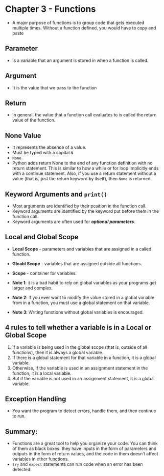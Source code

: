 # Chapter 3 - Functions

- A major purpose of functions is to group code that gets executed multiple
times. Without a function defined, you would have to copy and paste

## Parameter 
- Is a variable that an argument is stored in when a
function is called.

## Argument 
- It is the value that we pass to the function

## Return
- In general, the value that a function call evaluates to is called the
return value of the function.

## None Value
- It represents the absence of a value.
- Must be typed with a capital ``N``
- ``None``
- Python adds return None to the end of any function definition with no return statement. This is similar to how a while or for loop implicitly ends with a continue statement. Also, if you use a return statement without a value (that is, just the return keyword by itself), then ``None`` is returned.

## Keyword Arguments and ``print()``
- Most arguments are identified by their position in the function call.
- Keyword arguments are identified by the keyword put before them in the function call.
- Keyword arguments are often used for ***optional parameters***.

## Local and Global Scope
- **Local Scope** - parameters and variables that are assigned in a called function.

- **Gloabl Scope** - variables that are assigned outside all functions.

- **Scope** - container for variables.

- **Note 1**: it is a bad habit to rely on global variables as your programs get larger and complex.

- **Note 2**: If you ever want to modify the value stored in a global variable from in a function, you must use a global statement on that variable.

- **Note 3**: Writing functions without global variables is encouraged.


## 4 rules to tell whether a variable is in a Local or Global Scope

1. If a variable is being used in the global scope (that is, outside of all
functions), then it is always a global variable.
2. If there is a global statement for that variable in a function, it is a global
variable.
3. Otherwise, if the variable is used in an assignment statement in the
function, it is a local variable.
4. But if the variable is not used in an assignment statement, it is a global
variable.

## Exception Handling
- You want the program to detect errors, handle them, and then continue to run.

## Summary:
- Functions are a great tool to help you organize your code. You can think of
them as black boxes: they have inputs in the form of parameters and outputs in
the form of return values, and the code in them doesn’t affect variables in other
functions.
- ``try`` and ``expect`` statements can run code when an error has been detected.